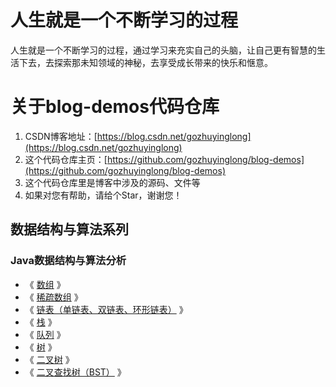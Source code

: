 # 人生就是一个不断学习的过程

人生就是一个不断学习的过程，通过学习来充实自己的头脑，让自己更有智慧的生活下去，去探索那未知领域的神秘，去享受成长带来的快乐和惬意。

# 关于blog-demos代码仓库

1. CSDN博客地址：[https://blog.csdn.net/gozhuyinglong](https://blog.csdn.net/gozhuyinglong)
2. 这个代码仓库主页：[https://github.com/gozhuyinglong/blog-demos](https://github.com/gozhuyinglong/blog-demos)
3. 这个代码仓库里是博客中涉及的源码、文件等
4. 如果对您有帮助，请给个Star，谢谢您！

## 数据结构与算法系列

### Java数据结构与算法分析
* 《 [数组](https://mp.weixin.qq.com/s/YVbahU_0fzmyEX-JBvcnqQ) 》
* 《 [稀疏数组](https://mp.weixin.qq.com/s/YYemaomm10HiKs9MoKHKIw) 》
* 《 [链表（单链表、双链表、环形链表）](https://mp.weixin.qq.com/s/46ShChMslDGsV6xSObh5nQ) 》
* 《 [栈](https://blog.csdn.net/gozhuyinglong/article/details/110149473) 》
* 《 [队列](https://blog.csdn.net/gozhuyinglong/article/details/110365900) 》
* 《 [树](https://blog.csdn.net/gozhuyinglong/article/details/110394480) 》
* 《 [二叉树](https://blog.csdn.net/gozhuyinglong/article/details/110418481) 》
* 《 [二叉查找树（BST）](https://blog.csdn.net/gozhuyinglong/article/details/110729019) 》
